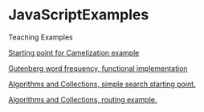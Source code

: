 # JavaScriptExamples
Teaching Examples


<a href="https://gitpod.io/#https://github.com/djna/JavaScriptExamples/tree/Camelize" >
    <p>Starting point for Camelization example</p>
</a>

<a href="https://gitpod.io/#https://github.com/djna/JavaScriptExamples/tree/words" >
    <p>Gutenberg word frequency, functional implementation</p>
</a>

<a href="https://gitpod.io/#https://github.com/djna/JavaScriptExamples/tree/AlgorithmsCollections" >
    <p>Algorithms and Collections, simple search starting point.</p>
</a>

<a href="https://gitpod.io/#https://github.com/djna/JavaScriptExamples/tree/ComplexityExamples" >
    <p>Algorithms and Collections, routing example.</p>
</a>


